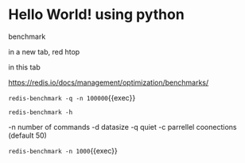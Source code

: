 # Hello World! using python



benchmark

in a new tab, red htop

in this tab


https://redis.io/docs/management/optimization/benchmarks/



`redis-benchmark -q -n 100000`{{exec}}

`redis-benchmark -h`

-n number of commands
-d datasize 
-q quiet
-c parrellel coonections (default 50)


`redis-benchmark -n 1000`{{exec}}

